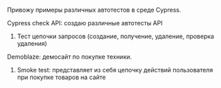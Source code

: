 Привожу примеры различных автотестов в среде Cypress.


Cypress check API: создаю различные автотесты API

1. Тест цепочки запросов (создание, получение, удаление, проверка удаления)



Demoblaze: демосайт по покупке техники.

1. Smoke test: представляет из себя цепочку действий пользователя при покупке товаров на сайте


